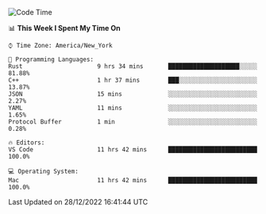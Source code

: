 <!--START_SECTION:waka-->
![Code Time](http://img.shields.io/badge/Code%20Time-13%20hrs%2019%20mins-blue)

📊 **This Week I Spent My Time On** 

```text
⌚︎ Time Zone: America/New_York

💬 Programming Languages: 
Rust                     9 hrs 34 mins       ████████████████████░░░░░   81.88% 
C++                      1 hr 37 mins        ███░░░░░░░░░░░░░░░░░░░░░░   13.87% 
JSON                     15 mins             ░░░░░░░░░░░░░░░░░░░░░░░░░   2.27% 
YAML                     11 mins             ░░░░░░░░░░░░░░░░░░░░░░░░░   1.65% 
Protocol Buffer          1 min               ░░░░░░░░░░░░░░░░░░░░░░░░░   0.28%

🔥 Editors: 
VS Code                  11 hrs 42 mins      █████████████████████████   100.0%

💻 Operating System: 
Mac                      11 hrs 42 mins      █████████████████████████   100.0%

```


 Last Updated on 28/12/2022 16:41:44 UTC
<!--END_SECTION:waka-->
